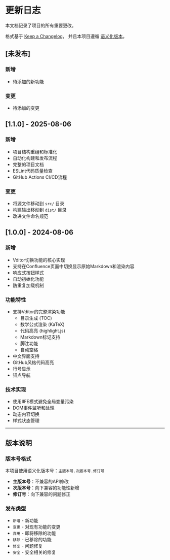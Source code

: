 # 更新日志

本文档记录了项目的所有重要更改。

格式基于 [Keep a Changelog](https://keepachangelog.com/zh-CN/1.0.0/)，
并且本项目遵循 [语义化版本](https://semver.org/lang/zh-CN/)。

## [未发布]

### 新增
- 待添加的新功能

### 变更
- 待添加的变更

## [1.1.0] - 2025-08-06

### 新增
- 项目结构重组和标准化
- 自动化构建和发布流程
- 完整的项目文档
- ESLint代码质量检查
- GitHub Actions CI/CD流程

### 变更
- 将源文件移动到 `src/` 目录
- 构建输出移动到 `dist/` 目录
- 改进文件命名规范

## [1.0.0] - 2024-08-06

### 新增
- Vditor切换功能的核心实现
- 支持在Confluence页面中切换显示原始Markdown和渲染内容
- 响应式按钮样式
- 自动初始化功能
- 防重复加载机制

### 功能特性
- 支持Vditor的完整渲染功能
  - 目录生成 (TOC)
  - 数学公式渲染 (KaTeX)
  - 代码高亮 (highlight.js)
  - Markdown标记支持
  - 脚注功能
  - 自动空格
- 中文界面支持
- GitHub风格代码高亮
- 行号显示
- 锚点导航

### 技术实现
- 使用IIFE模式避免全局变量污染
- DOM事件监听和处理
- 动态内容切换
- 样式状态管理

---

## 版本说明

### 版本号格式
本项目使用语义化版本号：`主版本号.次版本号.修订号`

- **主版本号**：不兼容的API修改
- **次版本号**：向下兼容的功能性新增
- **修订号**：向下兼容的问题修正

### 发布类型
- `新增` - 新功能
- `变更` - 对现有功能的变更
- `弃用` - 即将移除的功能
- `移除` - 已移除的功能
- `修复` - 问题修复
- `安全` - 安全相关的修复
